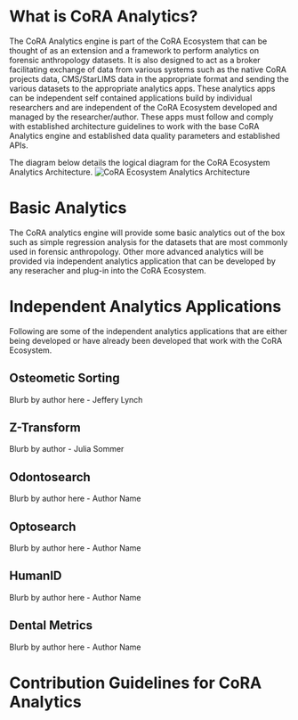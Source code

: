 # What is CoRA Analytics?

The CoRA Analytics engine is part of the CoRA Ecosystem that can be thought of as an extension and a framework to perform analytics on forensic anthropology datasets. It is also designed to act as a broker facilitating exchange of data from various systems such as the native CoRA projects data, CMS/StarLIMS data in the appropriate format and sending the various datasets to the appropriate analytics apps. These analytics apps can be independent self contained applications build by individual researchers and are independent of the CoRA Ecosystem developed and managed by the researcher/author. These apps must follow and comply with established architecture guidelines to work with the base CoRA Analytics engine and established data quality parameters and established APIs. 

The diagram below details the logical diagram for the CoRA Ecosystem Analytics Architecture.
![CoRA Ecosystem Analytics Architecture](../images/architecture/Cora-Ecosystem-Analytics-Architecture-Diagram.png)

# Basic Analytics
The CoRA analytics engine will provide some basic analytics out of the box such as simple regression analysis for the datasets that are most commonly used in forensic anthropology. Other more advanced analytics will be provided via independent analytics application that can be developed by any reseracher and plug-in into the CoRA Ecosystem. 

# Independent Analytics Applications
Following are some of the independent analytics applications that are either being developed or have already been developed that work with the CoRA Ecosystem.

## Osteometic Sorting
Blurb by author here - Jeffery Lynch

## Z-Transform
Blurb by author - Julia Sommer

## Odontosearch
Blurb by author here - Author Name

## Optosearch
Blurb by author here - Author Name

## HumanID
Blurb by author here - Author Name

## Dental Metrics
Blurb by author here - Author Name

# Contribution Guidelines for CoRA Analytics

